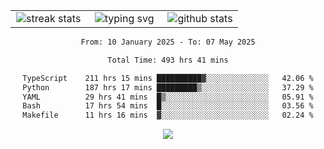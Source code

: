 <div align="center">
  <table style="border: none;" border="0" cellspacing="0" cellpadding="0">
    <tr>
      <td align="center" width="33%">
        <img src="https://github-readme-streak-stats.herokuapp.com/?user=kurtismassey&theme=tokyonight&hide_border=true" alt="streak stats" />
      </td>
      <td align="center" width="33%">
        <img src="https://readme-typing-svg.herokuapp.com/?font=Fira+Code&weight=600&size=15&duration=4000&pause=1000&color=00FF00&center=true&vCenter=true&random=false&width=150&lines=Hey%2C+I%27m+Kurtis!" alt="typing svg" />
      </td>
      <td align="center" width="33%">
        <img src="https://github-readme-stats.vercel.app/api?username=kurtismassey&show_icons=true&theme=tokyonight&hide_title=true" alt="github stats" />
      </td>
    </tr>
  </table>
</div>
<div align="center">

<!--START_SECTION:waka-->

```txt
From: 10 January 2025 - To: 07 May 2025

Total Time: 493 hrs 41 mins

TypeScript    211 hrs 15 mins ██████████▓░░░░░░░░░░░░░░   42.06 %
Python        187 hrs 17 mins █████████▒░░░░░░░░░░░░░░░   37.29 %
YAML          29 hrs 41 mins  █▒░░░░░░░░░░░░░░░░░░░░░░░   05.91 %
Bash          17 hrs 54 mins  █░░░░░░░░░░░░░░░░░░░░░░░░   03.56 %
Makefile      11 hrs 16 mins  ▓░░░░░░░░░░░░░░░░░░░░░░░░   02.24 %
```

<!--END_SECTION:waka-->

  <img src="https://github-readme-activity-graph.vercel.app/graph?username=kurtismassey&theme=tokyo-night&hide_border=true&custom_title=Contribution%20Graph" />

</div>
